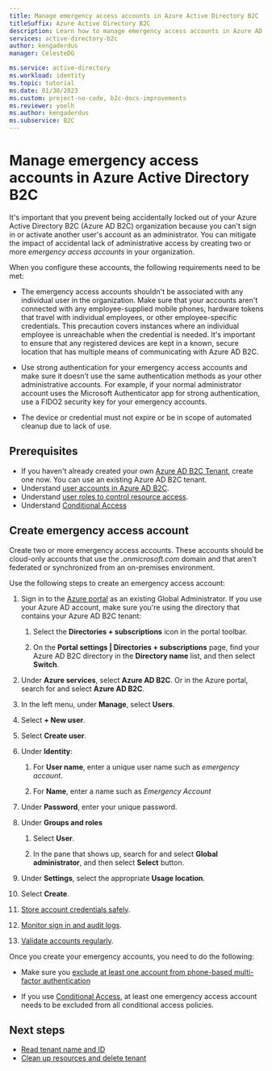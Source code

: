 ```yaml
---
title: Manage emergency access accounts in Azure Active Directory B2C
titleSuffix: Azure Active Directory B2C
description: Learn how to manage emergency access accounts in Azure AD B2C tenants 
services: active-directory-b2c
author: kengaderdus
manager: CelesteDG

ms.service: active-directory
ms.workload: identity
ms.topic: tutorial
ms.date: 01/30/2023
ms.custom: project-no-code, b2c-docs-improvements
ms.reviewer: yoelh
ms.author: kengaderdus
ms.subservice: B2C
---
```


# Manage emergency access accounts in Azure Active Directory B2C

It's important that you prevent being accidentally locked out of your Azure Active Directory B2C (Azure AD B2C) organization because you can't sign in or activate another user's account as an administrator. You can mitigate the impact of accidental lack of administrative access by creating two or more *emergency access accounts* in your organization.

When you configure these accounts, the following requirements need to be met:

- The emergency access accounts shouldn't be associated with any individual user in the organization. Make sure that your accounts aren't connected with any employee-supplied mobile phones, hardware tokens that travel with individual employees, or other employee-specific credentials. This precaution covers instances where an individual employee is unreachable when the credential is needed. It's important to ensure that any registered devices are kept in a known, secure location that has multiple means of communicating with Azure AD B2C. 

- Use strong authentication for your emergency access accounts and make sure it doesn’t use the same authentication methods as your other administrative accounts. For example, if your normal administrator account uses the Microsoft Authenticator app for strong authentication, use a FIDO2 security key for your emergency accounts.

- The device or credential must not expire or be in scope of automated cleanup due to lack of use.

## Prerequisites 

- If you haven't already created your own [Azure AD B2C Tenant](tutorial-create-tenant.md), create one now. You can use an existing Azure AD B2C tenant.
- Understand [user accounts in Azure AD B2C](user-overview.md).
- Understand [user roles to control resource access](roles-resource-access-control.md).
- Understand [Conditional Access](conditional-access-user-flow.md)

## Create emergency access account

Create two or more emergency access accounts. These accounts should be cloud-only accounts that use the *.onmicrosoft.com* domain and that aren't federated or synchronized from an on-premises environment.

Use the following steps to create an emergency access account:

1. Sign in to the [Azure portal](https://portal.azure.com) as an existing Global Administrator. If you use your Azure AD account, make sure you're using the directory that contains your Azure AD B2C tenant:

    1. Select the **Directories + subscriptions** icon in the portal toolbar.
    
    1. On the **Portal settings | Directories + subscriptions** page, find your Azure AD B2C directory in the **Directory name** list, and then select **Switch**.
    
1. Under **Azure services**, select **Azure AD B2C**. Or in the Azure portal, search for and select **Azure AD B2C**.

1. In the left menu, under **Manage**, select **Users**. 

1. Select **+ New user**.

1. Select **Create user**.

1. Under **Identity**:

    1. For **User name**, enter a unique user name such as *emergency account*. 
    
    1. For **Name**, enter a name such as *Emergency Account*
    
1. Under **Password**, enter your unique password. 
    
1. Under **Groups and roles** 
 
    1. Select **User**.

    1. In the pane that shows up, search for and select **Global administrator**, and then select **Select** button. 

1. Under **Settings**, select the appropriate **Usage location**.

1. Select **Create**.

1. [Store account credentials safely](../active-directory/roles/security-emergency-access.md#store-account-credentials-safely).

1. [Monitor sign in and audit logs](../active-directory/roles/security-emergency-access.md#monitor-sign-in-and-audit-logs).

1. [Validate accounts regularly](../active-directory/roles/security-emergency-access.md#validate-accounts-regularly).

Once you create your emergency accounts, you need to do the following: 

- Make sure you [exclude at least one account from phone-based multi-factor authentication](../active-directory/roles/security-emergency-access.md#exclude-at-least-one-account-from-phone-based-multi-factor-authentication)

- If you use [Conditional Access](conditional-access-user-flow.md), at least one emergency access account needs to be excluded from all conditional access policies.

## Next steps 

- [Read tenant name and ID](tenant-management-read-tenant-name.md)
- [Clean up resources and delete tenant](tutorial-delete-tenant.md)

